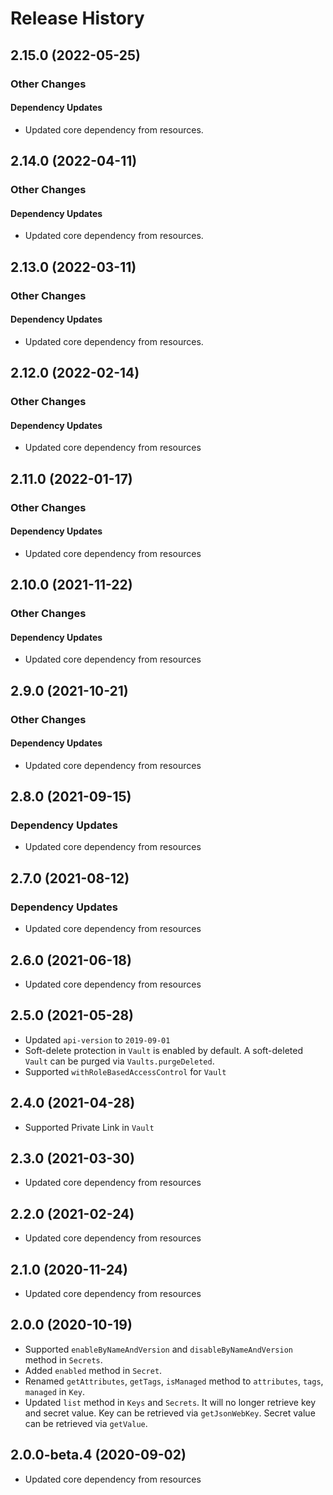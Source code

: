 # Release History

## 2.15.0 (2022-05-25)

### Other Changes

#### Dependency Updates

- Updated core dependency from resources.

## 2.14.0 (2022-04-11)

### Other Changes

#### Dependency Updates

- Updated core dependency from resources.

## 2.13.0 (2022-03-11)

### Other Changes

#### Dependency Updates

- Updated core dependency from resources.

## 2.12.0 (2022-02-14)

### Other Changes

#### Dependency Updates

- Updated core dependency from resources

## 2.11.0 (2022-01-17)

### Other Changes

#### Dependency Updates

- Updated core dependency from resources

## 2.10.0 (2021-11-22)

### Other Changes

#### Dependency Updates

- Updated core dependency from resources

## 2.9.0 (2021-10-21)

### Other Changes

#### Dependency Updates

- Updated core dependency from resources

## 2.8.0 (2021-09-15)

### Dependency Updates

- Updated core dependency from resources

## 2.7.0 (2021-08-12)

### Dependency Updates

- Updated core dependency from resources

## 2.6.0 (2021-06-18)

- Updated core dependency from resources

## 2.5.0 (2021-05-28)
- Updated `api-version` to `2019-09-01`
- Soft-delete protection in `Vault` is enabled by default. A soft-deleted `Vault` can be purged via `Vaults.purgeDeleted`.
- Supported `withRoleBasedAccessControl` for `Vault`

## 2.4.0 (2021-04-28)

- Supported Private Link in `Vault`

## 2.3.0 (2021-03-30)

- Updated core dependency from resources

## 2.2.0 (2021-02-24)

- Updated core dependency from resources

## 2.1.0 (2020-11-24)

- Updated core dependency from resources

## 2.0.0 (2020-10-19)

- Supported `enableByNameAndVersion` and `disableByNameAndVersion` method in `Secrets`.
- Added `enabled` method in `Secret`.
- Renamed `getAttributes`, `getTags`, `isManaged` method to `attributes`, `tags`, `managed` in `Key`.
- Updated `list` method in `Keys` and `Secrets`. It will no longer retrieve key and secret value. Key can be retrieved via `getJsonWebKey`. Secret value can be retrieved via `getValue`.

## 2.0.0-beta.4 (2020-09-02)

- Updated core dependency from resources
